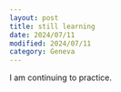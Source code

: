 ```yaml
---
layout: post
title: still learning
date: 2024/07/11
modified: 2024/07/11
category: Geneva
---
```


I am continuing to practice.
